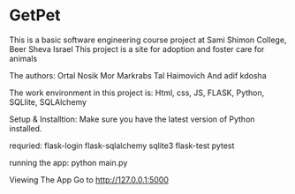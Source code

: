 # GetPet

This is a basic software engineering course project at Sami Shimon College, Beer Sheva Israel 
This project is a site for adoption and foster care for animals

The authors: Ortal Nosik Mor Markrabs Tal Haimovich And adif kdosha

The work environment in this project is: 
Html, css, JS, FLASK, Python, SQLlite, SQLAlchemy

Setup & Installtion:
Make sure you have the latest version of Python installed.

requried:
flask-login
flask-sqlalchemy
sqlite3
flask-test
pytest

running the app:
python main.py

Viewing The App
Go to http://127.0.0.1:5000
